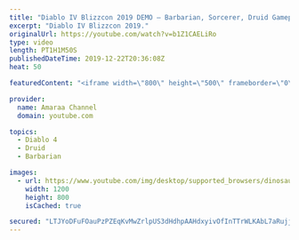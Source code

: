 ```yaml
---
title: "Diablo IV Blizzcon 2019 DEMO – Barbarian, Sorcerer, Druid Gameplay"
excerpt: "Diablo IV Blizzcon 2019."
originalUrl: https://youtube.com/watch?v=b1Z1CAELiRo
type: video
length: PT1H1M50S
publishedDateTime: 2019-12-22T20:36:08Z
heat: 50

featuredContent: "<iframe width=\"800\" height=\"500\" frameborder=\"0\" src=\"https://www.youtube.com/embed/b1Z1CAELiRo\" allow=\"accelerometer; autoplay; encrypted-media; gyroscope; picture-in-picture\" allowfullscreen></iframe>"

provider:
  name: Amaraa Channel
  domain: youtube.com

topics:
  - Diablo 4
  - Druid
  - Barbarian

images:
  - url: https://www.youtube.com/img/desktop/supported_browsers/dinosaur.png
    width: 1200
    height: 800
    isCached: true

secured: "LTJYoDFuFOauPzPZEqKvMwZrlpUS3dHdhpAAHdxyivOfInTTrWLKAbL7aRujj0cTszsdM0BNIonvDi9eK62pps4mHLsUG1BtBIK4FhnUvqiHWgIWAzmdAQnNg89uxWcSi0kANWIlOFrZ3ZrJEeEKH3LaiuQwVcj/yfG/Nryt+uUhL6L0ZJd54X4k6e8Hi0LXHV4TgjOPXkAEAZRc5efah4Nj3bfvyxBMvXZqIS13YafFhEsSh2iI/ECb5lSakVG2shUtPl97ZgyBmdOuMQ2yF15wPdMf/vCv7z5CebA3cX8q8swcDCC3fgyNGugeAXqf2kZyq+61y8W51enWg5laWNZyPyVufS/BNBuZKMvKXGyy16TUqoHEzJdOtt4aU0dgAhy52Neq/F4hnEIj8IGi4ZmnoU2XTjhno/wHBVH+avk=;AztBmWIxO//LicM6ulYMHA=="
---
```


